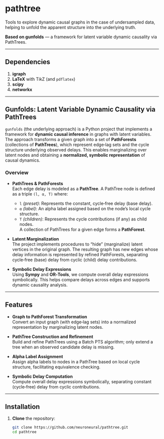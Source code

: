 # pathtree

Tools to explore dynamic causal graphs in the case of undersampled data, helping to unfold the apparent structure into the underlying truth.  

**Based on gunfolds** — a framework for latent variable dynamic causality via PathTrees.

---

## Dependencies

1. **igraph**  
2. **LaTeX** with TikZ (and `pdflatex`)  
3. **scipy**  
4. **networkx**  

---

## Gunfolds: Latent Variable Dynamic Causality via PathTrees

`gunfolds` (the underlying approach) is a Python project that implements a framework for **dynamic causal inference** in graphs with latent variables. The approach transforms a given graph into a set of **PathForests** (collections of **PathTrees**), which represent edge‑lag sets and the cycle structure underlying observed delays. This enables marginalizing over latent nodes and obtaining a **normalized, symbolic representation** of causal dynamics.

### Overview

- **PathTrees & PathForests**  
  Each edge delay is modeled as a **PathTree**. A PathTree node is defined as a triple `(l, α, T)` where:
  - `l` *(preset)*: Represents the constant, cycle‑free delay (base delay).
  - `α` *(label)*: An alpha label assigned based on the node’s local cycle structure.
  - `T` *(children)*: Represents the cycle contributions (if any) as child nodes.  
  A collection of PathTrees for a given edge forms a **PathForest**.

- **Latent Marginalization**  
  The project implements procedures to “hide” (marginalize) latent vertices in the original graph. The resulting graph has new edges whose delay information is represented by refined PathForests, separating cycle‑free (base) delay from cyclic (child) delay contributions.

- **Symbolic Delay Expressions**  
  Using **Sympy** and **OR‑Tools**, we compute overall delay expressions symbolically. This helps compare delays across edges and supports dynamic causality analysis.

---

## Features

- **Graph to PathForest Transformation**  
  Convert an input graph (with edge‑lag sets) into a normalized representation by marginalizing latent nodes.

- **PathTree Construction and Refinement**  
  Build and refine PathTrees using a Batch PTS algorithm; only extend a tree when an observed candidate delay is missing.

- **Alpha Label Assignment**  
  Assign alpha labels to nodes in a PathTree based on local cycle structure, facilitating equivalence checking.

- **Symbolic Delay Computation**  
  Compute overall delay expressions symbolically, separating constant (cycle‑free) delay from cyclic contributions.

---

## Installation

1. **Clone** the repository:
   ```bash
   git clone https://github.com/neuroneural/pathtree.git
   cd pathtree